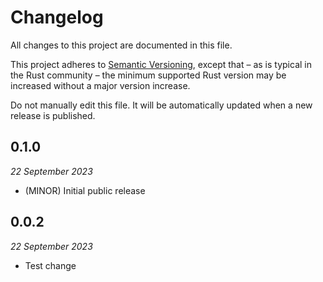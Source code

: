 # Changelog

All changes to this project are documented in this file.

This project adheres to [Semantic Versioning](https://semver.org), except that – as is typical in the Rust community – the minimum supported Rust version may be increased without a major version increase.

Do not manually edit this file. It will be automatically updated when a new release is published.

## 0.1.0
_22 September 2023_

* (MINOR) Initial public release
## 0.0.2
_22 September 2023_

* Test change
